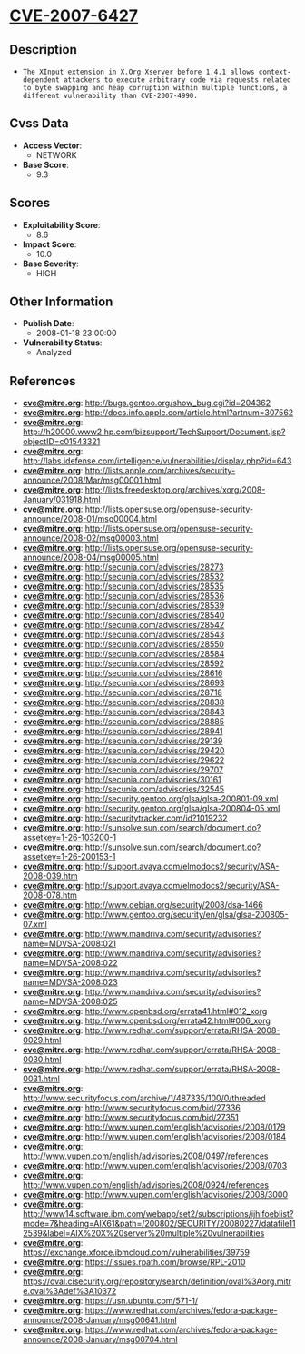 
# [CVE-2007-6427](https://cve.mitre.org/cgi-bin/cvename.cgi?name=CVE-2007-6427)

## Description

- `The XInput extension in X.Org Xserver before 1.4.1 allows context-dependent attackers to execute arbitrary code via requests related to byte swapping and heap corruption within multiple functions, a different vulnerability than CVE-2007-4990.`

## Cvss Data

- **Access Vector**:
  - NETWORK
- **Base Score**:
  - 9.3

## Scores

- **Exploitability Score**:
  - 8.6
- **Impact Score**:
  - 10.0
- **Base Severity**:
  - HIGH

## Other Information

- **Publish Date**:
  - 2008-01-18 23:00:00
- **Vulnerability Status**:
  - Analyzed

## References

- **cve@mitre.org**: http://bugs.gentoo.org/show_bug.cgi?id=204362
- **cve@mitre.org**: http://docs.info.apple.com/article.html?artnum=307562
- **cve@mitre.org**: http://h20000.www2.hp.com/bizsupport/TechSupport/Document.jsp?objectID=c01543321
- **cve@mitre.org**: http://labs.idefense.com/intelligence/vulnerabilities/display.php?id=643
- **cve@mitre.org**: http://lists.apple.com/archives/security-announce/2008/Mar/msg00001.html
- **cve@mitre.org**: http://lists.freedesktop.org/archives/xorg/2008-January/031918.html
- **cve@mitre.org**: http://lists.opensuse.org/opensuse-security-announce/2008-01/msg00004.html
- **cve@mitre.org**: http://lists.opensuse.org/opensuse-security-announce/2008-02/msg00003.html
- **cve@mitre.org**: http://lists.opensuse.org/opensuse-security-announce/2008-04/msg00005.html
- **cve@mitre.org**: http://secunia.com/advisories/28273
- **cve@mitre.org**: http://secunia.com/advisories/28532
- **cve@mitre.org**: http://secunia.com/advisories/28535
- **cve@mitre.org**: http://secunia.com/advisories/28536
- **cve@mitre.org**: http://secunia.com/advisories/28539
- **cve@mitre.org**: http://secunia.com/advisories/28540
- **cve@mitre.org**: http://secunia.com/advisories/28542
- **cve@mitre.org**: http://secunia.com/advisories/28543
- **cve@mitre.org**: http://secunia.com/advisories/28550
- **cve@mitre.org**: http://secunia.com/advisories/28584
- **cve@mitre.org**: http://secunia.com/advisories/28592
- **cve@mitre.org**: http://secunia.com/advisories/28616
- **cve@mitre.org**: http://secunia.com/advisories/28693
- **cve@mitre.org**: http://secunia.com/advisories/28718
- **cve@mitre.org**: http://secunia.com/advisories/28838
- **cve@mitre.org**: http://secunia.com/advisories/28843
- **cve@mitre.org**: http://secunia.com/advisories/28885
- **cve@mitre.org**: http://secunia.com/advisories/28941
- **cve@mitre.org**: http://secunia.com/advisories/29139
- **cve@mitre.org**: http://secunia.com/advisories/29420
- **cve@mitre.org**: http://secunia.com/advisories/29622
- **cve@mitre.org**: http://secunia.com/advisories/29707
- **cve@mitre.org**: http://secunia.com/advisories/30161
- **cve@mitre.org**: http://secunia.com/advisories/32545
- **cve@mitre.org**: http://security.gentoo.org/glsa/glsa-200801-09.xml
- **cve@mitre.org**: http://security.gentoo.org/glsa/glsa-200804-05.xml
- **cve@mitre.org**: http://securitytracker.com/id?1019232
- **cve@mitre.org**: http://sunsolve.sun.com/search/document.do?assetkey=1-26-103200-1
- **cve@mitre.org**: http://sunsolve.sun.com/search/document.do?assetkey=1-26-200153-1
- **cve@mitre.org**: http://support.avaya.com/elmodocs2/security/ASA-2008-039.htm
- **cve@mitre.org**: http://support.avaya.com/elmodocs2/security/ASA-2008-078.htm
- **cve@mitre.org**: http://www.debian.org/security/2008/dsa-1466
- **cve@mitre.org**: http://www.gentoo.org/security/en/glsa/glsa-200805-07.xml
- **cve@mitre.org**: http://www.mandriva.com/security/advisories?name=MDVSA-2008:021
- **cve@mitre.org**: http://www.mandriva.com/security/advisories?name=MDVSA-2008:022
- **cve@mitre.org**: http://www.mandriva.com/security/advisories?name=MDVSA-2008:023
- **cve@mitre.org**: http://www.mandriva.com/security/advisories?name=MDVSA-2008:025
- **cve@mitre.org**: http://www.openbsd.org/errata41.html#012_xorg
- **cve@mitre.org**: http://www.openbsd.org/errata42.html#006_xorg
- **cve@mitre.org**: http://www.redhat.com/support/errata/RHSA-2008-0029.html
- **cve@mitre.org**: http://www.redhat.com/support/errata/RHSA-2008-0030.html
- **cve@mitre.org**: http://www.redhat.com/support/errata/RHSA-2008-0031.html
- **cve@mitre.org**: http://www.securityfocus.com/archive/1/487335/100/0/threaded
- **cve@mitre.org**: http://www.securityfocus.com/bid/27336
- **cve@mitre.org**: http://www.securityfocus.com/bid/27351
- **cve@mitre.org**: http://www.vupen.com/english/advisories/2008/0179
- **cve@mitre.org**: http://www.vupen.com/english/advisories/2008/0184
- **cve@mitre.org**: http://www.vupen.com/english/advisories/2008/0497/references
- **cve@mitre.org**: http://www.vupen.com/english/advisories/2008/0703
- **cve@mitre.org**: http://www.vupen.com/english/advisories/2008/0924/references
- **cve@mitre.org**: http://www.vupen.com/english/advisories/2008/3000
- **cve@mitre.org**: http://www14.software.ibm.com/webapp/set2/subscriptions/ijhifoeblist?mode=7&heading=AIX61&path=/200802/SECURITY/20080227/datafile112539&label=AIX%20X%20server%20multiple%20vulnerabilities
- **cve@mitre.org**: https://exchange.xforce.ibmcloud.com/vulnerabilities/39759
- **cve@mitre.org**: https://issues.rpath.com/browse/RPL-2010
- **cve@mitre.org**: https://oval.cisecurity.org/repository/search/definition/oval%3Aorg.mitre.oval%3Adef%3A10372
- **cve@mitre.org**: https://usn.ubuntu.com/571-1/
- **cve@mitre.org**: https://www.redhat.com/archives/fedora-package-announce/2008-January/msg00641.html
- **cve@mitre.org**: https://www.redhat.com/archives/fedora-package-announce/2008-January/msg00704.html
